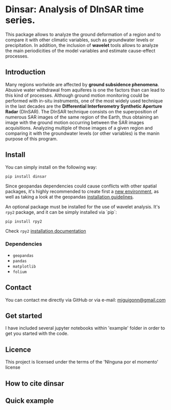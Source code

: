 # Dinsar: Analysis of DInSAR time series.

This package allows to analyze the ground deformation of a region and to compare it with other climatic variables, such as groundwater levels or precipitation. In addition, the inclusion of **wavelet** tools allows to analyze the main periodicities of the model variables and estimate cause-effect processes.

## Introduction

Many regions worlwide are affected by **ground subsidence phenomena**. Abusive water withdrawal from aquiferes is one the factors than can lead to this kind of processes. Although ground motion monitoring could be performed with in-situ instruments, one of the most widely used technique in the last decades are the **Differential Interferometry Synthetic Aperture Radar** (DInSAR). The DInSAR technique consists on the superposition of numerous SAR images of the same region of the Earth, thus obtaining an image with the ground motion occurring between the SAR images acquisitions. Analyzing multiple of those images of a given region and comparing it with the groundwater levels (or other variables) is the manin purpose of this program.

## Install

You can simply install on the following way:

`pip install dinsar`

Since geopandas dependencies could cause conflicts with other spatial packages, it's highly recommended to create first a [new environment](https://docs.conda.io/projects/conda/en/latest/user-guide/tasks/manage-environments.html#creating-an-environment-with-commands), as well as taking a look at the geopandas [installation guidelines](https://geopandas.org/en/stable/getting_started/install.html).

An optional package must be installed for the use of wavelet analysis. It's `rpy2` package, and it can be simply installed via ´pip´:

`pip install rpy2`

Check `rpy2` [installation documentation](https://rpy2.github.io/doc.html)

### Dependencies

- `geopandas`
- `pandas`
- `matplotlib`
- `folium`

## Contact

You can contact me directly via GitHub or via e-mail: miguigonn@gmail.com
    
## Get started

I have included several jupyter notebooks within 'example' folder in order to get you started with the code.

## Licence
This project is licensed under the terms of the 'NInguna por el momento' license

## How to cite dinsar

## Quick example






